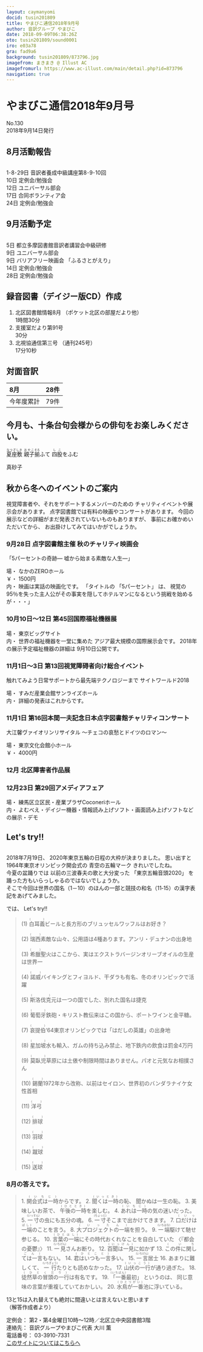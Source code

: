 ```yaml
---
layout: caymanyomi
docid: tusin201809
title: やまびこ通信2018年9月号
author: 音訳グループ やまびこ
date: 2018-09-09T06:38:26Z
oto: tusin201809/sound0001
iro: e03a78
gra: fad9a6
background: tusin201809/873796.jpg
imagefrom: まきまき @ Illust AC
imagefromurl: https://www.ac-illust.com/main/detail.php?id=873796
navigation: true
---
```


# <span data-dur="4.487" data-begin="2.050" id="xmri_0001">やまびこ通信2018年9月号</span>

<span data-dur="2.444" data-begin="6.537" id="xmri_0002">No.130</span>  
<span data-dur="4.384" data-begin="8.981" id="xmri_0003">2018年9月14日発行</span>

## <span data-dur="2.718" data-begin="18.484" id="xmri_0006">8月活動報告</span>

<img class="migi" src="media/tusin201809/cut1.png" alt="" />

<span data-dur="2.769" data-begin="21.202" id="xmri_0007">1･8･29日</span>
<span data-dur="5.831" data-begin="23.971" id="xmri_0008">音訳者養成中級講座第8･9･10回</span>  
<span data-dur="1.025" data-begin="29.802" id="xmri_0009">10日</span>
<span data-dur="3.263" data-begin="30.827" id="xmri_000A">定例会/勉強会</span>  
<span data-dur="1.455" data-begin="34.090" id="xmri_000B">12日</span>
<span data-dur="2.635" data-begin="35.545" id="xmri_000C">ユニバーサル部会</span>  
<span data-dur="1.519" data-begin="38.180" id="xmri_000D">17日</span>
<span data-dur="2.916" data-begin="39.699" id="xmri_000E">合同ボランティア会</span>  
<span data-dur="1.593" data-begin="42.615" id="xmri_000F">24日</span>
<span data-dur="3.963" data-begin="44.208" id="xmri_0010">定例会/勉強会</span>

## <span data-dur="2.512" data-begin="48.171" id="xmri_0011">9月活動予定</span>

<img class="migi" src="media/tusin201809/cut2.png" alt="" />

<span data-dur="1.088" data-begin="50.683" id="xmri_0012">5日</span>
<span data-dur="5.692" data-begin="51.771" id="xmri_0013">都立多摩図書館音訳者講習会中級研修</span>  
<span data-dur="1.197" data-begin="57.463" id="xmri_0014">9日</span>
<span data-dur="2.635" data-begin="58.660" id="xmri_0015">ユニバーサル部会</span>  
<span data-dur="1.197" data-begin="61.295" id="xmri_0016">9日</span>
<span data-dur="1.992" data-begin="62.492" id="xmri_0017">バリアフリー映画会</span>
<span data-dur="2.344" data-begin="64.484" id="xmri_0018">「ふるさとがえり」</span>  
<span data-dur="1.357" data-begin="66.828" id="xmri_0019">14日</span>
<span data-dur="3.264" data-begin="68.185" id="xmri_001A">定例会/勉強会</span>  
<span data-dur="1.762" data-begin="71.449" id="xmri_001B">28日</span>
<span data-dur="3.963" data-begin="73.211" id="xmri_001C">定例会/勉強会</span>

## <span data-dur="4.644" data-begin="77.174" id="xmri_001D">録音図書（デイジー版CD）作成</span>

1. <span data-dur="2.702" data-begin="84.457" id="xmri_0020">北区図書館情報8月</span> <span data-dur="3.066" data-begin="87.159" id="xmri_0021">（ポケット北区の部屋だより他）</span>  
<span data-dur="2.962" data-begin="90.225" id="xmri_0022">1時間30分</span>
2. <span data-dur="2.951" data-begin="93.920" id="xmri_0024">支援室だより第91号</span>  
<span data-dur="2.344" data-begin="96.871" id="xmri_0025">30分</span>
3. <span data-dur="2.534" data-begin="100.208" id="xmri_0027">北視協通信第三号</span> <span data-dur="2.617" data-begin="102.742" id="xmri_0028">（通刊245号）</span>  
<span data-dur="3.559" data-begin="105.359" id="xmri_0029">17分10秒</span>

## <span data-dur="2.068" data-begin="108.918" id="xmri_002A">対面音訳</span>

|<span data-dur="1.256" data-begin="110.986" id="xmri_002B">8月</span>|<span data-dur="2.53" data-begin="112.242" id="xmri_002C">28件</span>|
|:---|---:|
|<span data-dur="1.785" data-begin="114.772" id="xmri_002D">今年度累計</span>|<span data-dur="3.303" data-begin="116.557" id="xmri_002E">79件</span>|

## <span data-dur="6.083" data-begin="119.860" id="xmri_002F">今月も、十条台句会様からの俳句をお楽しみください。</span>

<span data-dur="11.024" data-begin="125.943" id="xmri_0030"><ruby>夏座敷<rt>なつざしき</rt></ruby> <ruby>親子<rt>おやこ</rt></ruby><ruby>揃<rt>そろ</rt></ruby>ふて <ruby>四股<rt>しこ</rt></ruby>をふむ</span>

<span data-dur="2.591" data-begin="136.967" id="xmri_0036" class="haigo">真砂子</span>

## <span data-dur="3.756" data-begin="139.558" id="xmri_0037">秋から冬へのイベントのご案内</span>

<span data-dur="4.28" data-begin="143.314" id="xmri_0038">視覚障害者や、それをサポートするメンバーのための</span>
<span data-dur="4.443" data-begin="147.594" id="xmri_0039">チャリティイベントや展示会があります。</span>
<span data-dur="6.161" data-begin="152.037" id="xmri_003A">点字図書館では有料の映画やコンサートがあります。</span>
<span data-dur="5.297" data-begin="158.198" id="xmri_003B">今回の展示などの詳細がまだ発表されていないものもありますが、</span>
<span data-dur="2.643" data-begin="163.495" id="xmri_003C">事前にお確かめいただいてから、</span>
<span data-dur="4.021" data-begin="166.138" id="xmri_003D">お出掛けしてみてはいかがでしょうか。</span>

### <span data-dur="2.184" data-begin="170.159" id="xmri_003E">9月28日</span> <span data-dur="2.318" data-begin="172.343" id="xmri_003F">点字図書館主催</span> <span data-dur="2.069" data-begin="174.661" id="xmri_0040">秋のチャリティ映画会</span>

<span data-dur="2.122" data-begin="176.730" id="xmri_0041">「5パーセントの奇跡―</span> <span data-dur="3.196" data-begin="178.852" id="xmri_0042">嘘から始まる素敵な人生―」</span>

<span data-dur="1.086" data-begin="182.048" id="xmri_0043">場・</span>
<span data-dur="2.284" data-begin="183.134" id="xmri_0044">なかのZEROホール</span>  
<span data-dur="1.171" data-begin="185.418" id="xmri_0045">￥・</span>
<span data-dur="2.266" data-begin="186.589" id="xmri_0046">1500円</span>  
<span data-dur="1.193" data-begin="188.855" id="xmri_0047">内・</span>
<span data-dur="3.617" data-begin="190.048" id="xmri_0048">映画は実話の映画化です。</span>
<span data-dur="1.145" data-begin="193.665" id="xmri_0049">「タイトルの</span>
<span data-dur="1.591" data-begin="194.810" id="xmri_004A">「5パーセント」</span>
<span data-dur="0.722" data-begin="196.401" id="xmri_004B">は、</span>
<span data-dur="10.006" data-begin="197.123" id="xmri_004C">視覚の95％を失った主人公がその事実を隠してホテルマンになるという挑戦を始めるが・・・」</span>

### <span data-dur="2.601" data-begin="207.129" id="xmri_004D">10月10日～12日</span> <span data-dur="4.078" data-begin="209.730" id="xmri_004E">第45回国際福祉機器展</span>

<span data-dur="1.087" data-begin="213.808" id="xmri_004F">場・</span>
<span data-dur="2.53" data-begin="214.895" id="xmri_0050">東京ビッグサイト</span>  
<span data-dur="1.193" data-begin="217.425" id="xmri_0051">内・</span>
<span data-dur="3.074" data-begin="218.618" id="xmri_0052">世界の福祉機器を一堂に集めた</span>
<span data-dur="4.181" data-begin="221.692" id="xmri_0053">アジア最大規模の国際展示会です。</span>
<span data-dur="4.207" data-begin="225.873" id="xmri_0054">2018年の展示予定福祉機器の詳細は</span>
<span data-dur="3.495" data-begin="230.080" id="xmri_0055">9月10日公開です。</span>

### <span data-dur="2.687" data-begin="233.575" id="xmri_0056">11月1日～3日</span> <span data-dur="4.778" data-begin="236.262" id="xmri_0057">第13回視覚障碍者向け総合イベント</span>

<span data-dur="4.735" data-begin="241.040" id="xmri_0058">触れてみよう日常サポートから最先端テクノロジーまで</span>
<span data-dur="3.124" data-begin="245.775" id="xmri_0059">サイトワールド2018</span>

<span data-dur="1.086" data-begin="248.899" id="xmri_005A">場・</span>
<span data-dur="3.605" data-begin="249.985" id="xmri_005B">すみだ産業会館サンライズホール</span>  
<span data-dur="1.193" data-begin="253.590" id="xmri_005C">内・</span>
<span data-dur="4.209" data-begin="254.783" id="xmri_005D">詳細の発表はこれからです。</span>

### <span data-dur="2.093" data-begin="258.992" id="xmri_005E">11月1日</span> <span data-dur="6.933" data-begin="261.085" id="xmri_005F">第16回本間一夫記念日本点字図書館チャリティコンサート</span>

<span data-dur="2.564" data-begin="268.018" id="xmri_0060">大江馨ヴァイオリンリサイタル</span>
<span data-dur="3.5" data-begin="270.582" id="xmri_0061"> ～チェコの哀愁とドイツのロマン～</span>

<span data-dur="1.086" data-begin="274.082" id="xmri_0062">場・</span>
<span data-dur="3.064" data-begin="275.168" id="xmri_0063">東京文化会館小ホール</span>  
<span data-dur="1.171" data-begin="278.232" id="xmri_0064">￥・</span>
<span data-dur="2.669" data-begin="279.403" id="xmri_0065">4000円</span>

### <span data-dur="1.452" data-begin="282.072" id="xmri_0066">12月</span> <span data-dur="3.942" data-begin="283.524" id="xmri_0067">北区障害者作品展</span>

### <span data-dur="2.378" data-begin="287.466" id="xmri_0068">12月23日</span> <span data-dur="3.517" data-begin="289.844" id="xmri_0069">第29回アメディアフェア</span>

<span data-dur="1.086" data-begin="293.361" id="xmri_006A">場・</span>
<span data-dur="4.849" data-begin="294.447" id="xmri_006B">練馬区立区民・産業プラザCoconeriホール</span>  
<span data-dur="1.193" data-begin="299.296" id="xmri_006C">内・</span>
<span data-dur="8.801" data-begin="300.489" id="xmri_006D">よむべえ・デイジー機器・情報読み上げソフト・画面読み上げソフトなどの展示・デモ</span>

## <span data-dur="1.75" data-begin="309.290" id="xmri_006E">Let's try!!</span>

<img class="migi" src="media/tusin201809/cut3.png" alt="" />

<span data-dur="3.534" data-begin="311.040" id="xmri_006F">2018年7月19日、</span>
<span data-dur="5.592" data-begin="314.574" id="xmri_0070">2020年東京五輪の日程の大枠が決まりました。</span>
<span data-dur="1.375" data-begin="320.166" id="xmri_0071">思い出すと</span>
<span data-dur="4.737" data-begin="321.541" id="xmri_0072">1964年東京オリンピック開会式の</span>
<span data-dur="1.985" data-begin="326.278" id="xmri_0073">青空の五輪マーク</span>
<span data-dur="3.485" data-begin="328.263" id="xmri_0074">きれいでしたね。</span>  
<span data-dur="1.902" data-begin="331.748" id="xmri_0075">今夏の盆踊りでは</span>
<span data-dur="4.082" data-begin="333.650" id="xmri_0076">以前の三波春夫の歌と大分変った</span>
<span data-dur="2.765" data-begin="337.732" id="xmri_0077">「東京五輪音頭2020」</span>
<span data-dur="4.689" data-begin="340.497" id="xmri_0078">を踊った方もいらっしゃるのではないでしょうか。</span>  
<span data-dur="9.098" data-begin="345.186" id="xmri_0079">そこで今回は世界の国名（1－10）のほんの一部と競技の和名（11‐15）の漢字表記をあげてみました。</span>

<span data-dur="0.941" data-begin="354.284" id="xmri_007A">では、</span> <span data-dur="1.749" data-begin="355.225" id="xmri_007B">Let's try!!</span>

<blockquote markdown="1">
(1) <ruby>白耳義<rt>(　　　)</rt></ruby>ビールと長方形のブリュッセルワッフルはお好き？

(2) <ruby>瑞西<rt>(　　　)</rt></ruby>素敵な山々、公用語は4種あります。アンリ・デュナンの出身地

(3) <ruby>希臘<rt>(　　　)</rt></ruby>聖火はここから、実はエクストラバージンオリーブオイルの生産は世界一

(4) <ruby>諾威<rt>(　　　)</rt></ruby>バイキングとフィヨルド、干ダラも有名、冬のオリンピックで活躍

(5) <ruby>斯洛伐克<rt>(　　　)</rt></ruby>元は一つの国でした、別れた国名は捷克

(6) <ruby>葡萄牙<rt>(　　　)</rt></ruby>鉄砲・キリスト教伝来はこの国から、ポートワインと金平糖。

(7) <ruby>哀提伯<rt>(　　　)</rt></ruby>‘64東京オリンピックでは「はだしの英雄」の出身地

(8) <ruby>星加坡<rt>(　　　)</rt></ruby>水も輸入、ガムの持ち込み禁止、地下鉄内の飲食は罰金4万円

(9) <ruby>莫臥児<rt>(　　　)</rt></ruby>草原には土俵や制限時間はありません。パオと元気なお相撲さん

(10) <ruby>錫蘭<rt>(　　　)</rt></ruby>1972年から改称、以前はセイロン、世界初のバンダラナイケ女性首相

(11) <ruby>洋弓<rt>(　　　)</rt></ruby>

(12) <ruby>排球<rt>(　　　)</rt></ruby>

(13) <ruby>羽球<rt>(　　　)</rt></ruby>

(14) <ruby>蹴球<rt>(　　　)</rt></ruby>

(15) <ruby>送球<rt>(　　　)</rt></ruby>
</blockquote>

### <span data-dur="3.327" data-begin="359.987" id="xmri_007D">8月の答えです。</span>

<blockquote markdown="1">
1. <span data-dur="3.687" data-begin="364.250" id="xmri_007F"><ruby>開会式は一時<rt>(いちじ)</rt></ruby>からです。</span>
2. <span data-dur="2.03" data-begin="368.669" id="xmri_0081"><ruby>聞くは一時<rt>(いっとき)</rt></ruby>の恥、</span> <span data-dur="3.362" data-begin="370.699" id="xmri_0082">聞かぬは一生の恥。</span>
3. <span data-dur="1.651" data-begin="375.054" id="xmri_0084">美味しいお茶で、</span> <span data-dur="3.593" data-begin="376.705" id="xmri_0085"><ruby>午後の一時<rt>(ひととき)</rt></ruby>を楽しむ。</span>
4. <span data-dur="4.302" data-begin="381.205" id="xmri_0087"><ruby>あれは一時<rt>(いちじ)</rt></ruby>の気の迷いだった。</span>
5. <span data-dur="4.049" data-begin="386.299" id="xmri_0089"><ruby>一寸<rt>(いっすん)</rt></ruby>の虫にも五分の魂。</span>
6. <span data-dur="3.902" data-begin="391.340" id="xmri_008B"><ruby>一寸<rt>(ちょっと)</rt></ruby>そこまで出かけてきます。</span>
7. <span data-dur="4.092" data-begin="396.093" id="xmri_008D"><ruby>口だけは一端<rt>(いっぱし)</rt></ruby>のことを言う。</span>
8. <span data-dur="3.87" data-begin="401.150" id="xmri_008F"><ruby>大プロジェクトの一端<rt>(いったん)</rt></ruby>を担う。</span>
9. <span data-dur="3.682" data-begin="405.864" id="xmri_0091"><ruby>一端<rt>(いちはな)</rt></ruby>駆けて馳せ参じる。</span>
10. <span data-dur="4.476" data-begin="410.430" id="xmri_0093"><ruby>言葉の一端<rt>(ひとはし)</rt></ruby>にその時代おくれなことを自白していた</span> <span data-dur="0.5" data-begin="414.906" id="xmri_0094">〈</span><span data-dur="1.796" data-begin="415.406" id="xmri_0095">『都会の憂鬱』</span><span data-dur="1" data-begin="417.202" id="xmri_0096">〉</span>
11. <span data-dur="3.317" data-begin="419.479" id="xmri_0098"><ruby>一見<rt>(いちげん)</rt></ruby>さんお断り。</span>
12. <span data-dur="3.224" data-begin="423.891" id="xmri_009A"><ruby>百聞は一見<rt>(いっけん)</rt></ruby>に如かず</span>
13. <span data-dur="4.387" data-begin="428.314" id="xmri_009C"><ruby>この件に関しては一言<rt>(いちごん)</rt></ruby>もない。</span>
14. <span data-dur="4.099" data-begin="433.922" id="xmri_009E"><ruby>君はいつも一言<rt>(ひとこと)</rt></ruby>多い。</span>
15. <span data-dur="1.915" data-begin="439.073" id="xmri_00A0"><ruby>一言<rt>(いちげん)</rt></ruby>居士</span>
16. <span data-dur="1.919" data-begin="442.249" id="xmri_00A2">あまりに難しくて、</span> <span data-dur="3.751" data-begin="444.168" id="xmri_00A3"><ruby>一行<rt>(いちぎょう)</rt></ruby>たりとも読めなかった。</span>
17. <span data-dur="3.968" data-begin="449.095" id="xmri_00A5"><ruby>山伏の一行<rt>(いっこう)</rt></ruby>が通り過ぎた。</span>
18. <span data-dur="4.915" data-begin="454.357" id="xmri_00A7"><ruby>徒然草の冒頭の一行<rt>(ひとくだり)</rt></ruby>は有名です。</span>
19. <span data-dur="1.75" data-begin="460.554" id="xmri_00A9"><ruby>「一番<rt>(いちばん)</rt></ruby>最初」</span> <span data-dur="1.252" data-begin="462.304" id="xmri_00AA">というのは、</span> <span data-dur="4.701" data-begin="463.556" id="xmri_00AB">同じ意味の言葉が重複していておかしい。</span>
20. <span data-dur="4.501" data-begin="469.301" id="xmri_00AD"><ruby>水鳥が一番<rt>(ひとつがい)</rt></ruby>池に浮いている。</span>
</blockquote>

<span data-dur="6.336" data-begin="473.802" id="xmri_00AE">13と15は入れ替えても絶対に間違いとは言えないと思います</span>
<span data-dur="1.987" data-begin="480.138" id="xmri_00AF">（解答作成者より）</span>

<span data-dur="1.273" data-begin="484.175" id="xmri_00B1">定例会：</span>
<span data-dur="7.281" data-begin="485.448" id="xmri_00B2">第2・第4金曜日10時～12時／北区立中央図書館3階</span>  
<span data-dur="1.447" data-begin="492.729" id="xmri_00B3">連絡先：</span>
<span data-dur="4.374" data-begin="494.176" id="xmri_00B4">音訳グループやまびこ代表 大川 薫</span>  
<span data-dur="1.628" data-begin="498.550" id="xmri_00B5">電話番号：</span>
<span data-dur="4.068" data-begin="500.178" id="xmri_00B6">03-3910-7331</span>  
<span data-dur="2.525" data-begin="504.246" id="xmri_00B7"><a href="mailto:ymbk2016ml@gmail.com?Subject=やまびこウェブサイトについて" data-dur="2.282" data-begin="506.771" id="xmri_00B8">このサイトについてはこちらへ</a></span>

